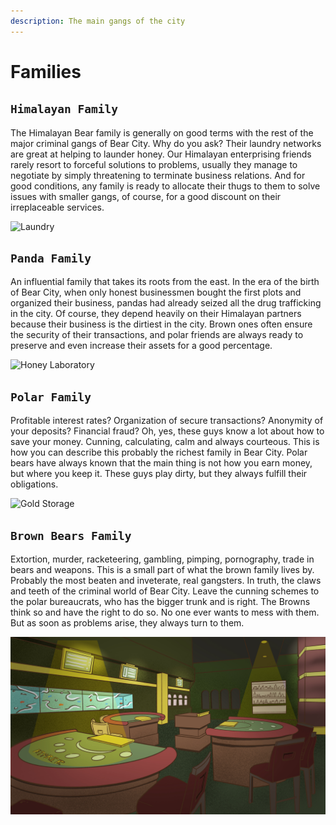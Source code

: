 ```yaml
---
description: The main gangs of the city
---
```


# Families

## `Himalayan Family`

The Himalayan Bear family is generally on good terms with the rest of the major criminal gangs of Bear City. Why do you ask? Their laundry networks are great at helping to launder honey. Our Himalayan enterprising friends rarely resort to forceful solutions to problems, usually they manage to negotiate by simply threatening to terminate business relations. And for good conditions, any family is ready to allocate their thugs to them to solve issues with smaller gangs, of course, for a good discount on their irreplaceable services.

![Laundry](../.gitbook/assets/families_laundry.png)

## `Panda Family`

An influential family that takes its roots from the east. In the era of the birth of Bear City, when only honest businessmen bought the first plots and organized their business, pandas had already seized all the drug trafficking in the city. Of course, they depend heavily on their Himalayan partners because their business is the dirtiest in the city. Brown ones often ensure the security of their transactions, and polar friends are always ready to preserve and even increase their assets for a good percentage.

![Honey Laboratory](../.gitbook/assets/families_meth_lab.png)

## `Polar Family`

Profitable interest rates? Organization of secure transactions? Anonymity of your deposits? Financial fraud? Oh, yes, these guys know a lot about how to save your money. Cunning, calculating, calm and always courteous. This is how you can describe this probably the richest family in Bear City. Polar bears have always known that the main thing is not how you earn money, but where you keep it. These guys play dirty, but they always fulfill their obligations.

![Gold Storage](../.gitbook/assets/families_gold_safe.png)

## `Brown Bears Family`

Extortion, murder, racketeering, gambling, pimping, pornography, trade in bears and weapons. This is a small part of what the brown family lives by. Probably the most beaten and inveterate, real gangsters. In truth, the claws and teeth of the criminal world of Bear City. Leave the cunning schemes to the polar bureaucrats, who has the bigger trunk and is right. The Browns think so and have the right to do so. No one ever wants to mess with them. But as soon as problems arise, they always turn to them.

![Casino](../.gitbook/assets/families_casino.png)
